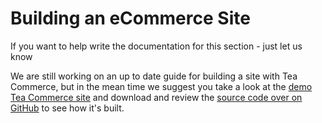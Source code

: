 # Building an eCommerce Site

<callout-box type="info" heading="Work in progress">

If you want to help write the documentation for this section - just let us know 

</callout-box>

We are still working on an up to date guide for building a site with Tea Commerce, but in the mean time we suggest you take a look at the [demo Tea Commerce site](https://demo.teacommerce.net) and download and review the [source code over on GitHub](https://github.com/TeaCommerce/Starter-kit-for-Umbraco) to see how it's built.